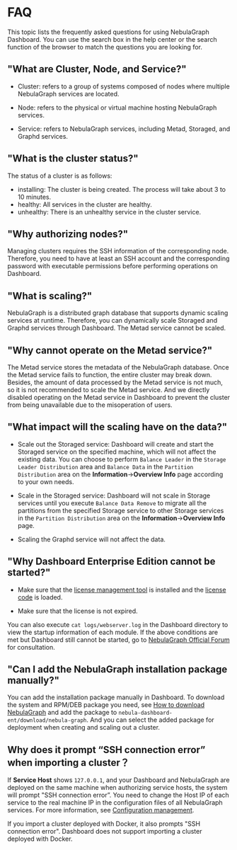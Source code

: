 # FAQ

This topic lists the frequently asked questions for using NebulaGraph Dashboard. You can use the search box in the help center or the search function of the browser to match the questions you are looking for.

## "What are Cluster, Node, and Service?"

- Cluster: refers to a group of systems composed of nodes where multiple NebulaGraph services are located.

- Node: refers to the physical or virtual machine hosting NebulaGraph services.

- Service: refers to NebulaGraph services, including Metad, Storaged, and Graphd services.

## "What is the cluster status?"

The status of a cluster is as follows:

- installing: The cluster is being created. The process will take about 3 to 10 minutes.
- healthy: All services in the cluster are healthy.
- unhealthy: There is an unhealthy service in the cluster service.

## "Why authorizing nodes?"

Managing clusters requires the SSH information of the corresponding node. Therefore, you need to have at least an SSH account and the corresponding password with executable permissions before performing operations on Dashboard.

## "What is scaling?"

NebulaGraph is a distributed graph database that supports dynamic scaling services at runtime. Therefore, you can dynamically scale Storaged and Graphd services through Dashboard. The Metad service cannot be scaled.

## "Why cannot operate on the Metad service?"

The Metad service stores the metadata of the NebulaGraph database. Once the Metad service fails to function, the entire cluster may break down. Besides, the amount of data processed by the Metad service is not much, so it is not recommended to scale the Metad service. And we directly disabled operating on the Metad service in Dashboard to prevent the cluster from being unavailable due to the misoperation of users.

## "What impact will the scaling have on the data?"

- Scale out the Storaged service: Dashboard will create and start the Storaged service on the specified machine, which will not affect the existing data. You can choose to perform `Balance Leader` in the `Storage Leader Distribution` area and `Balance Data` in the `Partition Distribution` area on the **Information**->**Overview Info** page according to your own needs.

- Scale in the Storaged service: Dashboard will not scale in Storage services until you execute `Balance Data Remove` to migrate all the partitions from the specified Storage service to other Storage services in the `Partition Distribution` area on the **Information**->**Overview Info** page.  

- Scaling the Graphd service will not affect the data.


## "Why Dashboard Enterprise Edition cannot be started?"

- Make sure that the [license management tool](../9.about-license/2.license-management-suite/3.license-manager.md) is installed and the [license code](../9.about-license/4.generate-and-load-license-key.md) is loaded.

- Make sure that the license is not expired.

You can also execute `cat logs/webserver.log` in the Dashboard directory to view the startup information of each module. If the above conditions are met but Dashboard still cannot be started, go to [NebulaGraph Official Forum](https://github.com/vesoft-inc/nebula/discussions "Click to go to NebulaGraph Official Forum") for consultation.

## "Can I add the NebulaGraph installation package manually?"

You can add the installation package manually in Dashboard. To download the system and RPM/DEB package you need, see [How to download NebulaGraph](https://nebula-graph.io/download/) and add the package to `nebula-dashboard-ent/download/nebula-graph`. And you can select the added package for deployment when creating and scaling out a cluster.

<!-- already embedded this feature into the creation steps.

## Why do I get "Permission Denied" when importing a cluster?

When importing a cluster, you need to access the path where the NebulaGraph services are installed. If the service account does not have access privileges, the cluster cannot be imported successfully. You can grant access to the service to the account (e.g. `sudo chown -R tom:tom nebula`) and restart the service with the account.  -->
## Why does it prompt “SSH connection error” when importing a cluster？

If **Service Host** shows `127.0.0.1`, and your Dashboard and NebulaGraph are deployed on the same machine when authorizing service hosts, the system will prompt "SSH connection error”. You need to change the Host IP of each service to the real machine IP in the configuration files of all NebulaGraph services. For more information, see [Configuration management](../5.configurations-and-logs/1.configurations/1.configurations.md).

If you import a cluster deployed with Docker, it also prompts "SSH connection error". Dashboard does not support importing a cluster deployed with Docker.